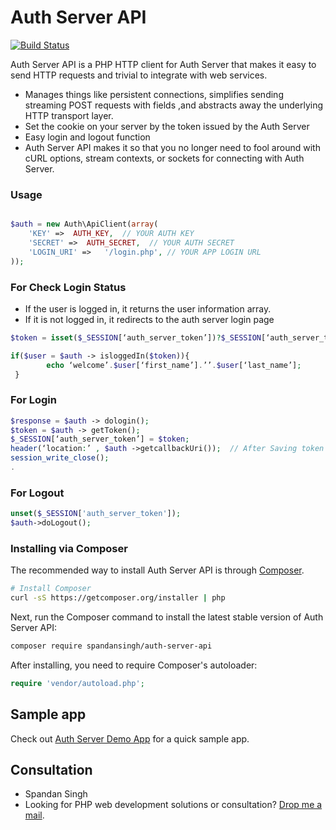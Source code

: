 Auth Server API
===============

[![Build Status](https://secure.travis-ci.org/guzzle/guzzle.png?branch=master)](http://travis-ci.org/guzzle/guzzle)

Auth Server API is a PHP HTTP client for Auth Server that makes it easy to send HTTP requests and
trivial to integrate with web services.

- Manages things like persistent connections,  simplifies sending streaming POST requests with fields ,and abstracts away the underlying HTTP transport layer.
- Set the cookie on your server by the token issued by the Auth Server
- Easy login and logout function
- Auth Server API makes it so that you no longer need to fool around with cURL options,
  stream contexts, or sockets for connecting with Auth Server.

### Usage

```php

$auth = new Auth\ApiClient(array(
	'KEY' =>  AUTH_KEY,  // YOUR AUTH KEY 
	'SECRET' =>  AUTH_SECRET,  // YOUR AUTH SECRET
	'LOGIN_URI' =>   '/login.php', // YOUR APP LOGIN URL
));
```

### For Check Login Status

- If the user is logged in, it returns the user information array.
- If it is not logged in, it redirects to the auth server login page

```php
$token = isset($_SESSION[‘auth_server_token’])?$_SESSION[‘auth_server_token’]:NULL ;  // If you save token in session than you can receive it like this .  

if($user = $auth -> isloggedIn($token)){
        echo ‘welcome’.$user[‘first_name’].’’.$user[‘last_name’];
 }     

```

### For Login

```php
$response = $auth -> dologin();
$token = $auth -> getToken();
$_SESSION[‘auth_server_token’] = $token;
header(‘location:’ , $auth ->getcallbackUri());  // After Saving token redirect to the callback_url() 
session_write_close();
. 
```

### For Logout

```php
unset($_SESSION['auth_server_token']);
$auth->doLogout();
```

### Installing via Composer

The recommended way to install Auth Server API is through
[Composer](http://getcomposer.org).

```bash
# Install Composer
curl -sS https://getcomposer.org/installer | php
```

Next, run the Composer command to install the latest stable version of Auth Server API:

```bash
composer require spandansingh/auth-server-api
```

After installing, you need to require Composer's autoloader:

```php
require 'vendor/autoload.php';
```
Sample app
----------
Check out [Auth Server Demo App](https://github.com/spandansingh/auth-server-demo-app) for a quick sample app.

Consultation
---------
- Spandan Singh
- Looking for PHP web development solutions or consultation? [Drop me a mail](mailto:developer.spandan@gmail.com).
